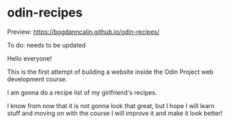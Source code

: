 # odin-recipes

Preview: https://bogdanncalin.github.io/odin-recipes/

To do: needs to be updated

Hello everyone!

This is the first attempt of building a website inside the Odin Project web development course.

I am gonna do a recipe list of my girlfriend's recipes.

I know from now that it is not gonna look that great, but I hope I will learn stuff and moving on with the course I will improve it and make it look better!
